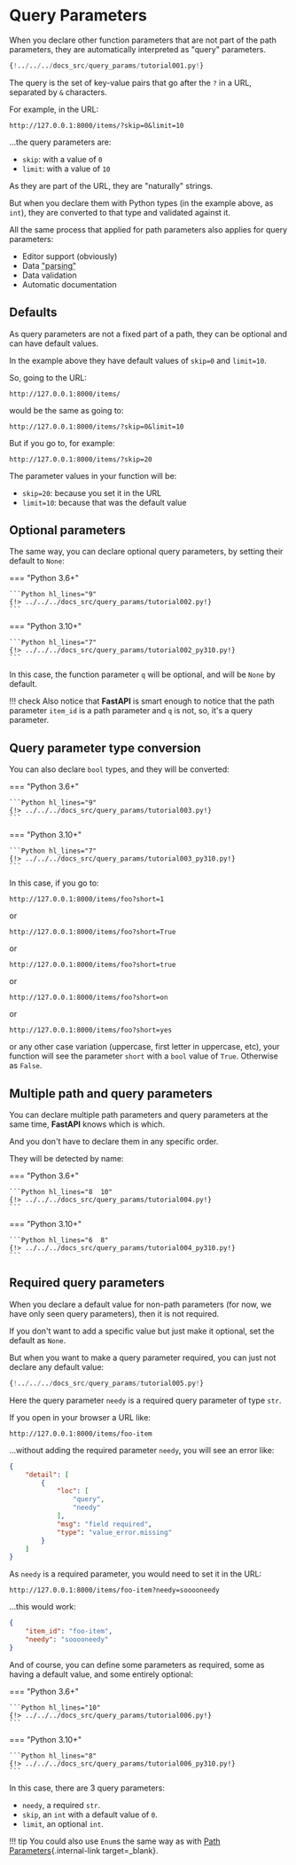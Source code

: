 # Query Parameters

When you declare other function parameters that are not part of the path parameters, they are automatically interpreted as "query" parameters.

```Python hl_lines="9"
{!../../../docs_src/query_params/tutorial001.py!}
```

The query is the set of key-value pairs that go after the `?` in a URL, separated by `&` characters.

For example, in the URL:

```
http://127.0.0.1:8000/items/?skip=0&limit=10
```

...the query parameters are:

* `skip`: with a value of `0`
* `limit`: with a value of `10`

As they are part of the URL, they are "naturally" strings.

But when you declare them with Python types (in the example above, as `int`), they are converted to that type and validated against it.

All the same process that applied for path parameters also applies for query parameters:

* Editor support (obviously)
* Data <abbr title="converting the string that comes from an HTTP request into Python data">"parsing"</abbr>
* Data validation
* Automatic documentation

## Defaults

As query parameters are not a fixed part of a path, they can be optional and can have default values.

In the example above they have default values of `skip=0` and `limit=10`.

So, going to the URL:

```
http://127.0.0.1:8000/items/
```

would be the same as going to:

```
http://127.0.0.1:8000/items/?skip=0&limit=10
```

But if you go to, for example:

```
http://127.0.0.1:8000/items/?skip=20
```

The parameter values in your function will be:

* `skip=20`: because you set it in the URL
* `limit=10`: because that was the default value

## Optional parameters

The same way, you can declare optional query parameters, by setting their default to `None`:

=== "Python 3.6+"

    ```Python hl_lines="9"
    {!> ../../../docs_src/query_params/tutorial002.py!}
    ```

=== "Python 3.10+"

    ```Python hl_lines="7"
    {!> ../../../docs_src/query_params/tutorial002_py310.py!}
    ```

In this case, the function parameter `q` will be optional, and will be `None` by default.

!!! check
    Also notice that **FastAPI** is smart enough to notice that the path parameter `item_id` is a path parameter and `q` is not, so, it's a query parameter.

## Query parameter type conversion

You can also declare `bool` types, and they will be converted:

=== "Python 3.6+"

    ```Python hl_lines="9"
    {!> ../../../docs_src/query_params/tutorial003.py!}
    ```

=== "Python 3.10+"

    ```Python hl_lines="7"
    {!> ../../../docs_src/query_params/tutorial003_py310.py!}
    ```

In this case, if you go to:

```
http://127.0.0.1:8000/items/foo?short=1
```

or

```
http://127.0.0.1:8000/items/foo?short=True
```

or

```
http://127.0.0.1:8000/items/foo?short=true
```

or

```
http://127.0.0.1:8000/items/foo?short=on
```

or

```
http://127.0.0.1:8000/items/foo?short=yes
```

or any other case variation (uppercase, first letter in uppercase, etc), your function will see the parameter `short` with a `bool` value of `True`. Otherwise as `False`.


## Multiple path and query parameters

You can declare multiple path parameters and query parameters at the same time, **FastAPI** knows which is which.

And you don't have to declare them in any specific order.

They will be detected by name:

=== "Python 3.6+"

    ```Python hl_lines="8  10"
    {!> ../../../docs_src/query_params/tutorial004.py!}
    ```

=== "Python 3.10+"

    ```Python hl_lines="6  8"
    {!> ../../../docs_src/query_params/tutorial004_py310.py!}
    ```

## Required query parameters

When you declare a default value for non-path parameters (for now, we have only seen query parameters), then it is not required.

If you don't want to add a specific value but just make it optional, set the default as `None`.

But when you want to make a query parameter required, you can just not declare any default value:

```Python hl_lines="6-7"
{!../../../docs_src/query_params/tutorial005.py!}
```

Here the query parameter `needy` is a required query parameter of type `str`.

If you open in your browser a URL like:

```
http://127.0.0.1:8000/items/foo-item
```

...without adding the required parameter `needy`, you will see an error like:

```JSON
{
    "detail": [
        {
            "loc": [
                "query",
                "needy"
            ],
            "msg": "field required",
            "type": "value_error.missing"
        }
    ]
}
```

As `needy` is a required parameter, you would need to set it in the URL:

```
http://127.0.0.1:8000/items/foo-item?needy=sooooneedy
```

...this would work:

```JSON
{
    "item_id": "foo-item",
    "needy": "sooooneedy"
}
```

And of course, you can define some parameters as required, some as having a default value, and some entirely optional:

=== "Python 3.6+"

    ```Python hl_lines="10"
    {!> ../../../docs_src/query_params/tutorial006.py!}
    ```

=== "Python 3.10+"

    ```Python hl_lines="8"
    {!> ../../../docs_src/query_params/tutorial006_py310.py!}
    ```

In this case, there are 3 query parameters:

* `needy`, a required `str`.
* `skip`, an `int` with a default value of `0`.
* `limit`, an optional `int`.

!!! tip
    You could also use `Enum`s the same way as with [Path Parameters](path-params.md#predefined-values){.internal-link target=_blank}.

